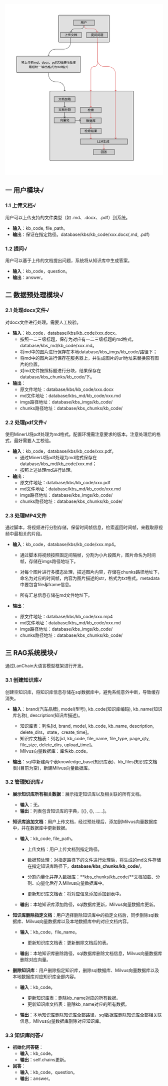 ![功能架构图](功能架构图.png)

## 一 用户模块√

### 1.1 上传文档√

用户可以上传支持的文件类型（如 .md、.docx、.pdf）到系统。

- **输入**：kb_code, file_path。
- **输出**：保证在指定路径。database/kbs/kb_code/xxx.docx(.md, .pdf)

### 1.2 提问√

用户可以基于上传的文档提出问题，系统将从知识库中生成答案。

- **输入**：kb_code，question。
- **输出**：answer。



## 二 数据预处理模块√

### 2.1 处理docx文件√

对docx文件进行处理。需要人工校验。

- **输入**：kb_code，database/kbs/kb_code/xxx.docx。
  - 按照一二三级标题，保存为对应有一二三级标题的md格式，database/kbs_md/kb_code/xxx.md。
  - 将md中的图片进行保存在本地database/kbs_imgs/kb_code/路径下；
  - 将md中的图片进行保存在服务器上，并生成图片的url地址来替换原有图片的位置。
  - 对md文件按照标题进行分块，结果保存在database/kbs_chunks/kb_code/下。
- **输出**：
  - 原文件地址：database/kbs/kb_code/xxx.docx
  - md文件地址：database/kbs_md/kb_code/xxx.md
  - imgs路径地址：database/kbs_imgs/kb_code/
  - chunks路径地址：database/kbs_chunks/kb_code/

### 2.2 处理pdf文件√

使用MinerU将pdf处理为md格式。配置环境需注意要求的版本。注意处理后的格式，最好需要人工校验。

- **输入**：kb_code，database/kbs/kb_code/xxx.pdf。
  - 通过MinerU将pdf处理为md格式保存在database/kbs_md/kb_code/xxx.md；
  - 按照上述处理md进行处理。
- **输出**：
  - 原文件地址：database/kbs/kb_code/xxx.pdf
  - md文件地址：database/kbs_md/kb_code/xxx.md
  - imgs路径地址：database/kbs_imgs/kb_code/
  - chunks路径地址：database/kbs_chunks/kb_code/

### 2.3 处理MP4文件

通过脚本，将视频进行分割存储，保留时间帧信息，检索返回时间帧，来截取原视频中最相关的片段。

- **输入**：kb_code，database/kbs/kb_code/xxx.mp4。

  - 通过脚本将视频按照固定间隔帧，分割为小片段图片，图片命名为时间帧，存储在imgs路径地址下。

  - 对每个图片进行多模态处理，描述图片内容，存储在chunks路径地址下，命名为对应的时间帧，内容为图片描述的str，格式为txt格式。metadata中要包含file与frame信息。
  - 所有汇总信息存储在md文件地址下。

- **输出**：

  - 原文件地址：database/kbs/kb_code/xxx.mp4
  - md文件地址：database/kbs_md/kb_code/xxx.md
  - imgs路径地址：database/kbs_imgs/kb_code/
  - chunks路径地址：database/kbs_chunks/kb_code/

## 三 RAG系统模块√

通过LanChain大语言模型框架进行开发。

### 3.1 创建知识库√

创建空知识库，将知识库信息存储在sql数据库中，避免系统意外中断，导致缓存消失。

- **输入**：brand(汽车品牌), model(型号), kb_code(知识库编码), kb_name(知识库名称), description(知识库描述)。
  - 知识库表：列名[id, brand, model, kb_code, kb_name, description, delete_dirs，state，create_time]。
  - 知识库文档表：列名[id, kb_code, file_name, file_type, page_qty, file_size, delete_dirs, upload_time]。
  - Milvus向量数据库：库名kb_code。

- **输出**：sql中新建两个表knowledge_base(知识库表)、kb_files(知识库文档表)(目前为空)，新建Milvus向量数据库。

### 3.2 管理知识库√

- **展示知识库所有相关数据**：展示指定知识库以及相关联的所有文档。
  - **输入**：无。
  - **输出**：列表包含知识库的字典，[{}, {}, ......]。

- **知识库追加文档**：用户上传文档，经过预处理后，添加到Milvus向量数据库中，并在数据库中更新数据。
  - **输入**：kb_code, file_path。
    - 上传文档：用户上传文档到指定路径。

    - 数据预处理：对指定路径下的文件进行处理后，将生成的md文件存储在指定知识库路径下，**database/kbs_chunks/kb_code/**。

    - 分割向量化并存入数据库：**kbs_chunks/kb_code/**文档加载、分割、向量化后存入Milvus向量数据库中。

    - 更新知识库文档表：将对应信息添加添加到表中。

  - **输出**：本地知识库添加路径，sql数据库更新，Milvus向量数据库更新。

- **知识库删除指定文档**：用户选择删除知识库中的指定文档后，同步删除sql数据库、Milvus向量数据库以及本地数据库中的对应文档内容。
  - **输入**：kb_code，file_name。
    - 更新知识库文档表：更新删除文档后的表。

  - **输出**：本地知识库删除路径，sql数据库删除文档信息，Milvus向量数据库删除对应向量。

- **删除知识库**：用户删除指定知识库，删除sql数据库、Milvus向量数据库以及本地数据库对应知识库全部内容。
  - **输入**：kb_code。
    - 更新知识库表：删除kb_name对应的所有数据。
    - 更新知识库文档表：删除kb_name对应的所有数据。

  - **输出**：本地知识库删除知识库全部路径，sql数据库删除知识库全部相关联信息，Milvus向量数据库删除对应知识库。


### 3.3 知识库问答√

- **初始化问答链**：
  - **输入**：kb_code。
  - **输出**：self.chains更新。
- **回答**：
  - **输入**：kb_code，question。
  - **输出**：answer。